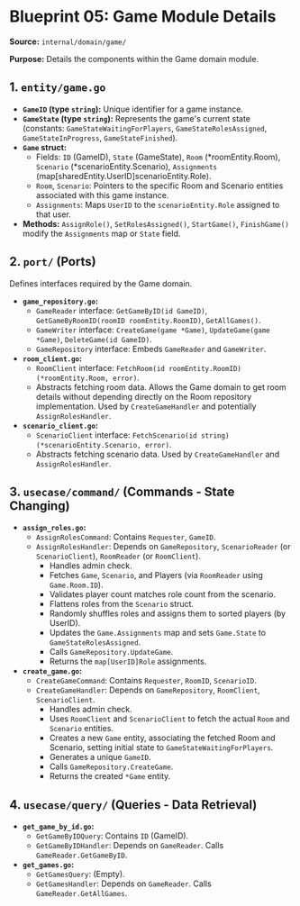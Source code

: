 # Blueprint 05: Game Module Details

**Source:** `internal/domain/game/`

**Purpose:** Details the components within the Game domain module.

## 1. `entity/game.go`

*   **`GameID` (type `string`):** Unique identifier for a game instance.
*   **`GameState` (type `string`):** Represents the game's current state (constants: `GameStateWaitingForPlayers`, `GameStateRolesAssigned`, `GameStateInProgress`, `GameStateFinished`).
*   **`Game` struct:**
    *   Fields: `ID` (GameID), `State` (GameState), `Room` (*roomEntity.Room), `Scenario` (*scenarioEntity.Scenario), `Assignments` (map[sharedEntity.UserID]scenarioEntity.Role).
    *   `Room`, `Scenario`: Pointers to the specific Room and Scenario entities associated with this game instance.
    *   `Assignments`: Maps `UserID` to the `scenarioEntity.Role` assigned to that user.
*   **Methods:** `AssignRole()`, `SetRolesAssigned()`, `StartGame()`, `FinishGame()` modify the `Assignments` map or `State` field.

## 2. `port/` (Ports)

Defines interfaces required by the Game domain.

*   **`game_repository.go`:**
    *   `GameReader` interface: `GetGameByID(id GameID)`, `GetGameByRoomID(roomID roomEntity.RoomID)`, `GetAllGames()`.
    *   `GameWriter` interface: `CreateGame(game *Game)`, `UpdateGame(game *Game)`, `DeleteGame(id GameID)`.
    *   `GameRepository` interface: Embeds `GameReader` and `GameWriter`.
*   **`room_client.go`:**
    *   `RoomClient` interface: `FetchRoom(id roomEntity.RoomID) (*roomEntity.Room, error)`.
    *   Abstracts fetching room data. Allows the Game domain to get room details without depending directly on the Room repository implementation. Used by `CreateGameHandler` and potentially `AssignRolesHandler`.
*   **`scenario_client.go`:**
    *   `ScenarioClient` interface: `FetchScenario(id string) (*scenarioEntity.Scenario, error)`.
    *   Abstracts fetching scenario data. Used by `CreateGameHandler` and `AssignRolesHandler`.

## 3. `usecase/command/` (Commands - State Changing)

*   **`assign_roles.go`:**
    *   `AssignRolesCommand`: Contains `Requester`, `GameID`.
    *   `AssignRolesHandler`: Depends on `GameRepository`, `ScenarioReader` (or `ScenarioClient`), `RoomReader` (or `RoomClient`).
        *   Handles admin check.
        *   Fetches `Game`, `Scenario`, and Players (via `RoomReader` using `Game.Room.ID`).
        *   Validates player count matches role count from the scenario.
        *   Flattens roles from the `Scenario` struct.
        *   Randomly shuffles roles and assigns them to sorted players (by UserID).
        *   Updates the `Game.Assignments` map and sets `Game.State` to `GameStateRolesAssigned`.
        *   Calls `GameRepository.UpdateGame`.
        *   Returns the `map[UserID]Role` assignments.
*   **`create_game.go`:**
    *   `CreateGameCommand`: Contains `Requester`, `RoomID`, `ScenarioID`.
    *   `CreateGameHandler`: Depends on `GameRepository`, `RoomClient`, `ScenarioClient`.
        *   Handles admin check.
        *   Uses `RoomClient` and `ScenarioClient` to fetch the actual `Room` and `Scenario` entities.
        *   Creates a new `Game` entity, associating the fetched Room and Scenario, setting initial state to `GameStateWaitingForPlayers`.
        *   Generates a unique `GameID`.
        *   Calls `GameRepository.CreateGame`.
        *   Returns the created `*Game` entity.

## 4. `usecase/query/` (Queries - Data Retrieval)

*   **`get_game_by_id.go`:**
    *   `GetGameByIDQuery`: Contains `ID` (GameID).
    *   `GetGameByIDHandler`: Depends on `GameReader`. Calls `GameReader.GetGameByID`.
*   **`get_games.go`:**
    *   `GetGamesQuery`: (Empty).
    *   `GetGamesHandler`: Depends on `GameReader`. Calls `GameReader.GetAllGames`. 